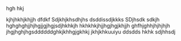 hgh
hkj

kjhjhkhjkhjjh
dfdkf
Sdjkhjkhsdhjhs
dsddissdjkkks
SDjhsdk
sdkjh
hghghghjjhjhgjjgjhgjsdjhkhkjh
hkhkhkjhjjhgjhgjkhjjh
ghfhjghhjhjhjhjh
jhgjhghjhgsddddddghkjkhhgjgkhkj
jkhjkhkuuiyu
ddsdds
hkhk
sdjhhsdj
